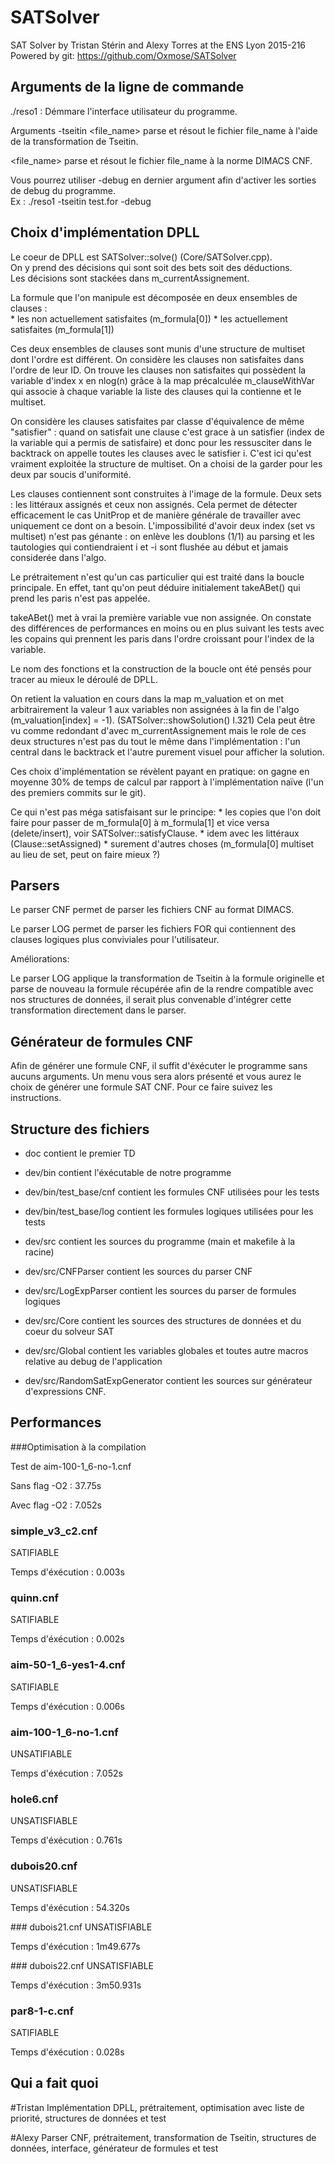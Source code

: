 # SATSolver
SAT Solver by Tristan Stérin and Alexy Torres at the ENS Lyon 2015-216
Powered by git: https://github.com/Oxmose/SATSolver

## Arguments de la ligne de commande
./reso1 : Démmare l'interface utilisateur du programme.     

Arguments
-tseitin \<file_name\> parse et résout le fichier file_name à l'aide de la transformation de Tseitin.   

\<file_name\> parse et résout le fichier file_name à la norme DIMACS CNF.     

Vous pourrez utiliser -debug en dernier argument afin d'activer les sorties de debug du programme.    
Ex : ./reso1 -tseitin test.for -debug

## Choix d'implémentation DPLL

Le coeur de DPLL est SATSolver::solve() (Core/SATSolver.cpp).    
On y prend des décisions qui sont soit des bets soit des déductions.   
Les décisions sont stackées dans m_currentAssignement.   

La formule que l'on manipule est décomposée en deux ensembles de clauses :   
    * les non actuellement satisfaites (m_formula[0])
    * les actuellement satisfaites (m_formula[1])

Ces deux ensembles de clauses sont munis d'une structure de multiset dont l'ordre
est différent.
On considère les clauses non satisfaites dans l'ordre de leur ID.
On trouve les clauses non satisfaites qui possèdent la variable d'index x en
nlog(n) grâce à la map précalculée m_clauseWithVar qui associe à chaque variable
la liste des clauses qui la contienne et le multiset.    

On considère les clauses satisfaites par classe d'équivalence de même "satisfier" :
quand on satisfait une clause c'est grace à un satisfier (index de la variable qui a permis de satisfaire)
et donc pour les ressusciter dans le backtrack on appelle toutes les clauses avec le satisfier i.
C'est ici qu'est vraiment exploitée la structure de multiset.
On a choisi de la garder pour les deux par soucis d'uniformité.     

Les clauses contiennent sont construites à l'image de la formule.
Deux sets : les littéraux assignés et ceux non assignés.
Cela permet de détecter efficacement le cas UnitProp et de manière générale de travailler
avec uniquement ce dont on a besoin.
L'impossibilité d'avoir deux index (set vs multiset) n'est pas génante : on enlève les doublons (1\/1) au parsing
et les tautologies qui contiendraient i et -i sont flushée au début et jamais considerée dans l'algo.      

Le prétraitement n'est qu'un cas particulier qui est traité dans la boucle principale.
En effet, tant qu'on peut déduire initialement takeABet() qui prend les paris n'est pas
appelée.      

takeABet() met à vrai la première variable vue non assignée.
On constate des différences de performances en moins ou en plus suivant les tests
avec les copains qui prennent les paris dans l'ordre croissant pour l'index de la variable.       

Le nom des fonctions et la construction de la boucle ont été pensés pour tracer au mieux
le déroulé de DPLL.      

On retient la valuation en cours dans la map m_valuation et on met arbitrairement la valeur 1
aux variables non assignées à la fin de l'algo (m_valuation[index] = -1). (SATSolver::showSolution() l.321)
Cela peut être vu comme redondant d'avec m_currentAssignement mais le role de ces deux structures n'est pas du tout
le même dans l'implémentation : l'un central dans le backtrack et l'autre purement visuel pour afficher la solution.      

Ces choix d'implémentation se révèlent payant en pratique: on gagne en moyenne 30% de temps de calcul par rapport
à l'implémentation naïve (l'un des premiers commits sur le git).     

Ce qui n'est pas méga satisfaisant sur le principe:
    * les copies que l'on doit faire pour passer de m_formula[0] à m_formula[1]
    et vice versa (delete/insert), voir SATSolver::satisfyClause.
    * idem avec les littéraux (Clause::setAssigned)
    * surement d'autres choses (m_formula[0] multiset au lieu de set, peut on faire mieux ?)     

## Parsers
Le parser CNF permet de parser les fichiers CNF au format DIMACS.     

Le parser LOG permet de parser les fichiers FOR qui contiennent des clauses logiques plus conviviales pour l'utilisateur.      

Améliorations:     

Le parser LOG applique la transformation de Tseitin à la formule originelle et parse de nouveau la formule récupérée afin de la rendre compatible avec nos structures de données, il serait plus convenable d'intégrer cette transformation directement dans le parser.       

## Générateur de formules CNF
Afin de générer une formule CNF, il suffit d'éxécuter le programme sans aucuns arguments. Un menu vous sera alors présenté et vous aurez le choix de générer une formule SAT CNF. Pour ce faire suivez les instructions.       

## Structure des fichiers
* doc contient le premier TD     

* dev/bin contient l'éxécutable de notre programme    

* dev/bin/test_base/cnf contient les formules CNF utilisées pour les tests

* dev/bin/test_base/log contient les formules logiques utilisées pour les tests

* dev/src contient les sources du programme (main et makefile à la racine)

* dev/src/CNFParser contient les sources du parser CNF

* dev/src/LogExpParser contient les sources du parser de formules logiques

* dev/src/Core contient les sources des structures de données et du coeur du solveur SAT

* dev/src/Global contient les variables globales et toutes autre macros relative au debug de l'application

* dev/src/RandomSatExpGenerator contient les sources sur générateur d'expressions CNF.      

## Performances
###Optimisation à la compilation

Test de aim-100-1_6-no-1.cnf

Sans flag -O2 : 37.75s

Avec flag -O2 : 7.052s

### simple_v3_c2.cnf
SATIFIABLE

Temps d'éxécution : 0.003s

### quinn.cnf
SATIFIABLE

Temps d'éxécution : 0.002s

### aim-50-1_6-yes1-4.cnf
SATIFIABLE

Temps d'éxécution : 0.006s

### aim-100-1_6-no-1.cnf
UNSATIFIABLE

Temps d'éxécution : 7.052s

### hole6.cnf
UNSATISFIABLE

Temps d'éxécution : 0.761s

### dubois20.cnf
UNSATISFIABLE

Temps d'éxécution : 54.320s

### dubois21.cnf
UNSATISFIABLE

Temps d'éxécution : 1m49.677s

### dubois22.cnf
UNSATISFIABLE

Temps d'éxécution : 3m50.931s

### par8-1-c.cnf
SATIFIABLE

Temps d'éxécution : 0.028s

## Qui a fait quoi
#Tristan
Implémentation DPLL, prétraitement, optimisation avec liste de priorité, structures de données et test

#Alexy
Parser CNF, prétraitement, transformation de Tseitin, structures de données, interface, générateur de formules et test

